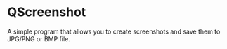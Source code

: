 # QScreenshot
A simple program that allows you to create screenshots and save them to JPG/PNG or BMP file.
